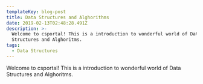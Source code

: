 ```yaml
---
templateKey: blog-post
title: Data Structures and Alghorithms
date: 2019-02-13T02:48:28.491Z
description: >-
  Welcome to csportal! This is a introduction to wonderful world of Data
  Structures and Alghoritms. 
tags:
  - Data Structures
---
```

Welcome to csportal! This is a introduction to wonderful world of Data Structures and Alghoritms.
